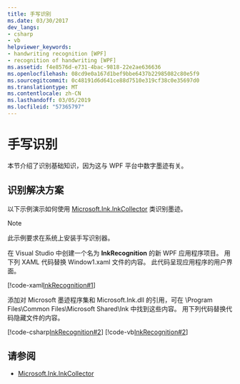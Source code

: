 ```yaml
---
title: 手写识别
ms.date: 03/30/2017
dev_langs:
- csharp
- vb
helpviewer_keywords:
- handwriting recognition [WPF]
- recognition of handwriting [WPF]
ms.assetid: f4e8576d-e731-4bac-9818-22e2ae636636
ms.openlocfilehash: 08cd9e0a167d1bef9bbe6437b22985082c80e5f9
ms.sourcegitcommit: 0c48191d6d641ce88d7510e319cf38c0e35697d0
ms.translationtype: MT
ms.contentlocale: zh-CN
ms.lasthandoff: 03/05/2019
ms.locfileid: "57365797"
---
```

# <a name="handwriting-recognition"></a>手写识别
本节介绍了识别基础知识，因为这与 WPF 平台中数字墨迹有关。  
  
## <a name="recognition-solutions"></a>识别解决方案  
 以下示例演示如何使用 [Microsoft.Ink.InkCollector](https://docs.microsoft.com/previous-versions/dotnet/netframework-3.5/ms583683(v=vs.90)) 类识别墨迹。  
  
> [!NOTE]
>  此示例要求在系统上安装手写识别器。  
  
 在 Visual Studio 中创建一个名为 **InkRecognition** 的新 WPF 应用程序项目。 用下列 XAML 代码替换 Window1.xaml 文件的内容。 此代码呈现应用程序的用户界面。  
  
 [!code-xaml[InkRecognition#1](~/samples/snippets/csharp/VS_Snippets_Wpf/InkRecognition/CSharp/Window1.xaml#1)]  
  
 添加对 Microsoft 墨迹程序集和 Microsoft.Ink.dll 的引用，可在 \Program Files\Common Files\Microsoft Shared\Ink 中找到这些内容。 用下列代码替换代码隐藏文件的内容。  
  
 [!code-csharp[InkRecognition#2](~/samples/snippets/csharp/VS_Snippets_Wpf/InkRecognition/CSharp/Window1.xaml.cs#2)]
 [!code-vb[InkRecognition#2](~/samples/snippets/visualbasic/VS_Snippets_Wpf/InkRecognition/VisualBasic/Window1.xaml.vb#2)]  
  
## <a name="see-also"></a>请参阅
- [Microsoft.Ink.InkCollector](https://docs.microsoft.com/previous-versions/dotnet/netframework-3.5/ms583683(v=vs.90))
